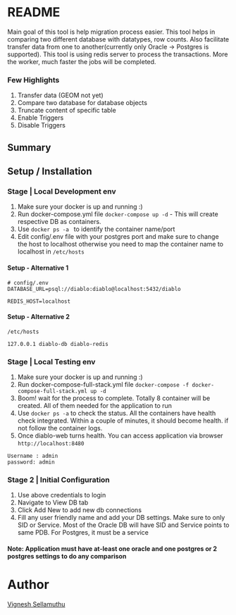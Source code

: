 # README #
Main goal of this tool is help migration process easier. This tool helps in comparing two different database with datatypes, row counts.
Also facilitate transfer data from one to another(currently only Oracle -> Postgres is supported).
This tool is using redis server to process the transactions. More the worker, much faster the jobs will be completed.
### Few Highlights ###
1. Transfer data (GEOM not yet)
2. Compare two database for database objects
3. Truncate content of specific table
4. Enable Triggers
5. Disable Triggers
## Summary ##

## Setup / Installation ##
### Stage | Local Development env ###
1. Make sure your docker is up and running :)
2. Run docker-compose.yml file `docker-compose up -d` - This will create respective DB as containers.
3. Use `docker ps -a ` to identify the container name/port
4. Edit config/.env file with your postgres port and make sure to change the host to localhost otherwise you need to map the container name to 
   localhost in `/etc/hosts`
#### Setup - Alternative 1 ####
```
# config/.env
DATABASE_URL=psql://diablo:diablo@localhost:5432/diablo

REDIS_HOST=localhost
```
#### Setup - Alternative 2 ####
```
/etc/hosts

127.0.0.1 diablo-db diablo-redis
```
### Stage | Local Testing env ###
1. Make sure your docker is up and running :)
2. Run docker-compose-full-stack.yml file `docker-compose -f docker-compose-full-stack.yml up -d`
3. Boom! wait for the process to complete. Totally 8 container will be created. All of them needed for the application to run
4. Use `docker ps -a` to check the status. All the containers have health check integrated. Within a couple of minutes, it should 
   become health. if not follow the container logs.
5. Once diablo-web turns health. You can access application via browser 
`http://localhost:8480`
```
Username : admin
password: admin
```

### Stage 2 | Initial Configuration ###
1. Use above credentials to login
2. Navigate to View DB tab
3. Click Add New to add new db connections
4. Fill any user friendly name and add your DB settings. Make sure to only SID or Service. Most of the Oracle DB will have SID and Service points 
   to same PDB. For Postgres, it must be a service

#### Note: Application must have at-least one oracle and one postgres or 2 postgres settings to do any comparison ####

# Author #
[Vignesh Sellamuthu](mailto:vsellamuthu@agileassets.com)